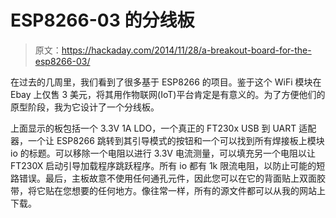 # ESP8266-03 的分线板

> 原文：<https://hackaday.com/2014/11/28/a-breakout-board-for-the-esp8266-03/>

在过去的几周里，我们看到了很多基于 ESP8266 的项目。鉴于这个 WiFi 模块在 Ebay 上仅售 3 美元，将其用作物联网(IoT)平台肯定是有意义的。为了方便他们的原型阶段，我为它设计了一个分线板。

上面显示的板包括一个 3.3V 1A LDO，一个真正的 FT230x USB 到 UART 适配器，一个让 ESP8266 跳转到其引导模式的按钮和一个可以找到所有焊接板上模块 io 的标题。可以移除一个电阻以进行 3.3V 电流测量，可以填充另一个电阻以让 FT230X 启动引导加载程序跳跃程序。所有 io 都有 1k 限流电阻，以防止可能的短路错误。最后，主板故意不使用任何通孔元件，因此您可以在它的背面贴上双面胶带，将它贴在您想要的任何地方。像往常一样，所有的源文件都可以从我的网站上下载。